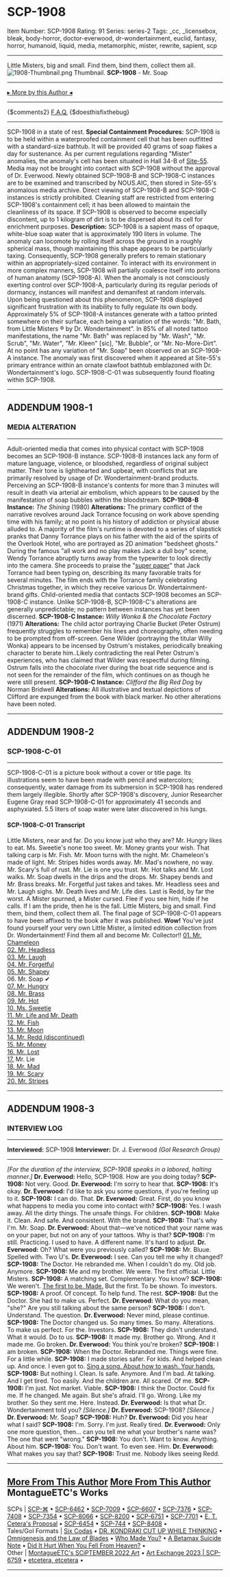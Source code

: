 # SCP-1908
Item Number: SCP-1908
Rating: 91
Series: series-2
Tags: _cc, _licensebox, bleak, body-horror, doctor-everwood, dr-wondertainment, euclid, fantasy, horror, humanoid, liquid, media, metamorphic, mister, rewrite, sapient, scp

---

Little Misters, big and small. Find them, bind them, collect them all.
![1908-Thumbnail.png](https://scp-wiki.wdfiles.com/local--files/scp-1908/1908-Thumbnail.png)
Thumbnail.
**SCP-1908** \- Mr. Soap
* * *
[▸ More by this Author ◂](https://scp-wiki.wikidot.com/montagueetc)
* * *
{$comments2}
[F.A.Q.](https://scp-wiki.wikidot.com/component:info-ayers)
{$doesthisfixthebug}
* * *
SCP-1908 in a state of rest.
**Special Containment Procedures:** SCP-1908 is to be held within a waterproofed containment cell that has been outfitted with a standard-size bathtub. It will be provided 40 grams of soap flakes a day for sustenance. As per current regulations regarding "Mister" anomalies, the anomaly's cell has been situated in Hall 34-B of [Site-55](/secure-facilities-locations).
Media may not be brought into contact with SCP-1908 without the approval of Dr. Everwood. Newly obtained SCP-1908-B and SCP-1908-C instances are to be examined and transcribed by NOUS.AIC, then stored in Site-55's anomalous media archive. Direct viewing of SCP-1908-B and SCP-1908-C instances is strictly prohibited.
Cleaning staff are restricted from entering SCP-1908's containment cell; it has been allowed to maintain the cleanliness of its space. If SCP-1908 is observed to become especially discontent, up to 1 kilogram of dirt is to be dispersed about its cell for enrichment purposes.
**Description:** SCP-1908 is a sapient mass of opaque, white-blue soap water that is approximately 190 liters in volume. The anomaly can locomote by rolling itself across the ground in a roughly spherical mass, though maintaining this shape appears to be particularly taxing. Consequently, SCP-1908 generally prefers to remain stationary within an appropriately-sized container.
To interact with its environment in more complex manners, SCP-1908 will partially coalesce itself into portions of human anatomy (SCP-1908-A). When the anomaly is not consciously exerting control over SCP-1908-A, particularly during its regular periods of dormancy, instances will manifest and demanifest at random intervals. Upon being questioned about this phenomenon, SCP-1908 displayed significant frustration with its inability to fully regulate its own body.
Approximately 5% of SCP-1908-A instances generate with a tattoo printed somewhere on their surface, each being a variation of the words: "Mr. Bath, from Little Misters ® by Dr. Wondertainment". In 85% of all noted tattoo manifestations, the name "Mr. Bath" was replaced by "Mr. Wash", "Mr. Scrub", "Mr. Water", "Mr. Kleen" [sic], "Mr. Bubble", or "Mr. No-More-Dirt". At no point has any variation of "Mr. Soap" been observed on an SCP-1908-A instance.
The anomaly was first discovered when it appeared at Site-55's primary entrance within an ornate clawfoot bathtub emblazoned with Dr. Wondertainment's logo. SCP-1908-C-01 was subsequently found floating within SCP-1908.
* * *
## **ADDENDUM 1908-1**
### **MEDIA ALTERATION**
* * *
Adult-oriented media that comes into physical contact with SCP-1908 becomes an SCP-1908-B instance. SCP-1908-B instances lack any form of mature language, violence, or bloodshed, regardless of original subject matter. Their tone is lighthearted and upbeat, with conflicts that are primarily resolved by usage of Dr. Wondertainment-brand products. Perceiving an SCP-1908-B instance's contents for more than 3 minutes will result in death via arterial air embolism, which appears to be caused by the manifestation of soap bubbles within the bloodstream.
**SCP-1908-B Instance:** _The Shining_ (1980)
**Alterations:** The primary conflict of the narrative revolves around Jack Torrance focusing on work above spending time with his family; at no point is his history of addiction or physical abuse alluded to. A majority of the film's runtime is devoted to a series of slapstick pranks that Danny Torrance plays on his father with the aid of the spirits of the Overlook Hotel, who are portrayed as 2D animation "bedsheet ghosts."
During the famous "all work and no play makes Jack a dull boy" scene, Wendy Torrance abruptly turns away from the typewriter to look directly into the camera. She proceeds to praise the "[super paper](/scp-445)" that Jack Torrance had been typing on, describing its many favorable traits for several minutes.
The film ends with the Torrance family celebrating Christmas together, in which they receive various Dr. Wondertainment-brand gifts.
Child-oriented media that contacts SCP-1908 becomes an SCP-1908-C instance. Unlike SCP-1908-B, SCP-1908-C's alterations are generally unpredictable; no pattern between instances has yet been discerned.
**SCP-1908-C Instance:** _Willy Wonka & the Chocolate Factory_ (1971)
**Alterations:** The child actor portraying Charlie Bucket (Peter Ostrum) frequently struggles to remember his lines and choreography, often needing to be prompted from off-screen. Gene Wilder (portraying the titular Willy Wonka) appears to be incensed by Ostrum's mistakes, periodically breaking character to berate him..Likely contradicting the real Peter Ostrum's experiences, who has claimed that Wilder was respectful during filming.
Ostrum falls into the chocolate river during the boat ride sequence and is not seen for the remainder of the film, which continues on as though he were still present.
**SCP-1908-C Instance:** _Clifford the Big Red Dog_ by Norman Bridwell
**Alterations:** All illustrative and textual depictions of Clifford are expunged from the book with black marker. No other alterations have been noted.
* * *
## **ADDENDUM 1908-2**
### **SCP-1908-C-01**
* * *
SCP-1908-C-01 is a picture book without a cover or title page. Its illustrations seem to have been made with pencil and watercolors; consequently, water damage from its submersion in SCP-1908 has rendered them largely illegible.
Shortly after SCP-1908's discovery, Junior Researcher Eugene Gray read SCP-1908-C-01 for approximately 41 seconds and asphyxiated. 5.5 liters of soap water were later discovered in his lungs.
#### **SCP-1908-C-01 Transcript**
Little Misters, near and far. Do you know just who they are?
Mr. Hungry likes to eat. Ms. Sweetie's none too sweet.
Mr. Money grants your wish. That talking carp is Mr. Fish.
Mr. Moon turns with the night. Mr. Chameleon's made of light.
Mr. Stripes hides words away. Mr. Mad's nowhere, no way.
Mr. Scary's full of rust. Mr. Lie is one you trust.
Mr. Hot talks and Mr. Lost walks. Mr. Soap dwells in the drips and the drops.
Mr. Shapey bends and Mr. Brass breaks. Mr. Forgetful just takes and takes.
Mr. Headless sees and Mr. Laugh sighs. Mr. Death lives and Mr. Life dies.
Last is Redd, by far the worst. A Mister spurned, a Mister cursed.
Flee if you see him, hide if he calls. If I am the pride, then he is the fall.
Little Misters, big and small. Find them, bind them, collect them all.
The final page of SCP-1908-C-01 appears to have been affixed to the book after it was published.
**Wow!** You've just found yourself your very own Little Mister, a limited edition collection from Dr. Wondertainment!
Find them all and become Mr. Collector!!
[01\. Mr. Chameleon](/scp-905)  
[02\. Mr. Headless](/scp-2287)  
[03\. Mr. Laugh](/scp-1799)  
[04\. Mr. Forgetful](/scp-909)  
[05\. Mr. Shapey](/scp-3537)  
06\. Mr. Soap ✔  
[07\. Mr. Hungry](/scp-913)  
[08\. Mr. Brass](/scp-629)  
[09\. Mr. Hot](/scp-644)  
[10\. Ms. Sweetie](/scp-2396)  
[11\. Mr. Life and Mr. Death](/scp-1007)  
[12\. Mr. Fish](/scp-527)  
[13\. Mr. Moon](/scp-917)  
[14\. Mr. Redd (discontinued)](/scp-redd)  
[15\. Mr. Money](/scp-2855)  
[16\. Mr. Lost](/scp-920)  
[17.](/scp-2284) Mr. Lie  
[18\. Mr. Mad](/scp-2428)  
[19\. Mr. Scary](/scp-2933)  
[20\. Mr. Stripes](/scp-2148)
* * *
## **ADDENDUM 1908-3**
### **INTERVIEW LOG**
* * *
**Interviewed:** SCP-1908
**Interviewer:** Dr. J. Everwood _(GoI Research Group)_
* * *
_[For the duration of the interview, SCP-1908 speaks in a labored, halting manner.]_
**Dr. Everwood:** Hello, SCP-1908. How are you doing today?
**SCP-1908:** Not very. Good.
**Dr. Everwood:** I'm sorry to hear that.
**SCP-1908:** It's okay.
**Dr. Everwood:** I'd like to ask you some questions, if you're feeling up to it.
**SCP-1908:** I can do. That.
**Dr. Everwood:** Great. First, do you know what happens to media you come into contact with?
**SCP-1908:** Yes. I wash away. All the dirty things. The unsafe things. For children.
**SCP-1908:** Make it. Clean. And safe. And consistent. With the brand.
**SCP-1908:** That's why I'm. Mr. Soap.
**Dr. Everwood:** About that—we've noticed that your name was on your paper, but not on any of your tattoos. Why is that?
**SCP-1908:** I'm still. Practicing. I used to have. A different name. It's hard to adjust.
**Dr. Everwood:** Oh? What were you previously called?
**SCP-1908:** Mr. Bluue. Spelled with. Two U's.
**Dr. Everwood:** I see. Can you tell me why it changed?
**SCP-1908:** The Doctor. He rebranded me. When I couldn't do my. Old job. Anymore.
**SCP-1908:** Me and my brother. We were. The first official. Little Misters.
**SCP-1908:** A matching set. Complementary. You know?
**SCP-1908:** We weren't. [The first to be. Made.](/scp-3537) But the first. To be shown. To investors.
**SCP-1908:** A proof. Of concept. To help fund. The rest.
**SCP-1908:** But the Doctor. She had to make us. Perfect.
**Dr. Everwood:** What do you mean, "she?" Are you still talking about the same person?
**SCP-1908:** I don't. Understand. The question.
**Dr. Everwood:** Never mind, please continue.
**SCP-1908:** The Doctor changed us. So many times. So many. Alterations. To make us perfect. For the. Investors.
**SCP-1908:** They didn't understand. What it would. Do to us.
**SCP-1908:** It made my. Brother go. Wrong. And it made me. Go broken.
**Dr. Everwood:** You think you're broken?
**SCP-1908:** I am broken.
**SCP-1908:** When the Doctor. Rebranded me. Things were fine. For a little while.
**SCP-1908:** I made stories safer. For kids. And helped clean up. And once. I even got to. [Sing a song. About how to wash. Your hands.](/scp-629)
**SCP-1908:** But nothing I. Clean. Is safe. Anymore. And I'm bad. At talking. And I get tired. Too easily. And the children are. All scared. Of me.
**SCP-1908:** I'm just. Not market. Viable.
**SCP-1908:** I think the Doctor. Could fix me. If he changed. Me again. But she's afraid. I'll go. Wrong. Like my brother. So they sent me. Here. Instead.
**Dr. Everwood:** Is that what Dr. Wondertainment told you?
_[Silence.]_
**Dr. Everwood:** SCP-1908?
_[Silence.]_
**Dr. Everwood:** Mr. Soap?
**SCP-1908:** Huh?
**Dr. Everwood:** Did you hear what I said?
**SCP-1908:** I'm. Sorry. I'm just. Really tired.
**Dr. Everwood:** Only one more question, then… can you tell me what your brother's name was? The one that went "wrong."
**SCP-1908:** You don't. Want to know. Anything. About him.
**SCP-1908:** You. Don't want. To even see. Him.
**Dr. Everwood:** What makes you say that?
**SCP-1908:** Trust me. Nobody likes seeing Redd.
* * *
[More From This Author](javascript:;)
[More From This Author](javascript:;)
MontagueETC's Works  
---  
SCPs |  [SCP-⌘](/scp-6445) • [SCP-6462](/scp-6462) • [SCP-7009](/scp-7009) • [SCP-6607](/scp-6607) • [SCP-7376](/scp-7376) • [SCP-7408](/scp-7408) • [SCP-7354](/scp-7354) • [SCP-8066](/scp-8066) • [SCP-8200](/scp-8200) • [SCP-6751](/scp-6751) • [SCP-7701](/scp-7701) • [E. T. Cetera's Proposal](/etc-proposal) • [SCP-6454](/scp-6454) • [SCP-744](/scp-744) • [SCP-8408](/scp-8408) •  
Tales/GoI Formats |  [Six Codas](/six-codas) • [DR. KONDRAKI CUT UP WHILE THINKING](/dr-kondraki-cut-up-while-thinking) • [Omnigenesis and the Law of Blades](/omnigenesis-and-the-law-of-blades) • [Who Made You?](/who-made-you) • [A Betamax Suicide Note](/a-betamax-suicide-note) • [Did It Hurt When You Fell From Heaven?](/did-it-hurt-when-you-fell-from-heaven) •  
Other |  [MontagueETC's SCiPTEMBER 2022 Art](/art:montagueetc-sciptember-2022) • [Art Exchange 2023 | SCP-6759](/art:art-exchange-6759) • [etcetera, etcetera](/montagueetc) •  
* * *